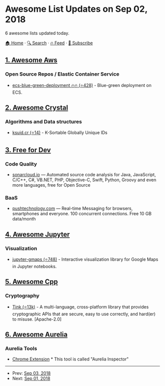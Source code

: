 # Awesome List Updates on Sep 02, 2018

6 awesome lists updated today.

[🏠 Home](/README.md) · [🔍 Search](https://www.trackawesomelist.com/search/) · [🔥 Feed](https://www.trackawesomelist.com/rss.xml) · [📮 Subscribe](https://trackawesomelist.us17.list-manage.com/subscribe?u=d2f0117aa829c83a63ec63c2f&id=36a103854c)



## [1. Awesome Aws](/content/donnemartin/awesome-aws/README.md)

### Open Source Repos / Elastic Container Service

*   [ecs-blue-green-deployment :fire::fire: (⭐428)](https://github.com/awslabs/ecs-blue-green-deployment) - Blue-green deployment on ECS.

## [2. Awesome Crystal](/content/veelenga/awesome-crystal/README.md)

### Algorithms and Data structures

*   [ksuid.cr (⭐14)](https://github.com/Sija/ksuid.cr) - K-Sortable Globally Unique IDs

## [3. Free for Dev](/content/ripienaar/free-for-dev/README.md)

### Code Quality

*   [sonarcloud.io](https://sonarcloud.io) — Automated source code analysis for Java, JavaScript, C/C++, C#, VB.NET, PHP, Objective-C, Swift, Python, Groovy and even more languages, free for Open Source

### BaaS

*   [pushtechnology.com](https://www.pushtechnology.com/) — Real-time Messaging for browsers, smartphones and everyone. 100 concurrent connections. Free 10 GB data/month

## [4. Awesome Jupyter](/content/markusschanta/awesome-jupyter/README.md)

### Visualization

*   [jupyter-gmaps (⭐748)](https://github.com/pbugnion/gmaps) - Interactive visualization library for Google Maps in Jupyter notebooks.

## [5. Awesome Cpp](/content/fffaraz/awesome-cpp/README.md)

### Cryptography

*   [Tink (⭐13k)](https://github.com/google/tink) - A multi-language, cross-platform library that provides cryptographic APIs that are secure, easy to use correctly, and hard(er) to misuse. \[Apache-2.0]

## [6. Awesome Aurelia](/content/aurelia-contrib/awesome-aurelia/README.md)

### Aurelia Tools

*   [Chrome Extension](https://chrome.google.com/webstore/detail/aurelia-inspector/ofemgdknaajmpeoblfdjkenbpcfbdefg) \* This tool is called "Aurelia Inspector"

---

- Prev: [Sep 03, 2018](/content/2018/09/03/README.md)
- Next: [Sep 01, 2018](/content/2018/09/01/README.md)